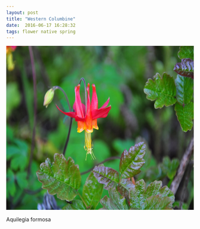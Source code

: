 ```yaml
---
layout: post
title: "Western Columbine"
date:  2016-06-17 16:28:32
tags: flower native spring
---
```


<img src="/images/columbine.jpg" width="640" height="440" />

Aquilegia formosa 

<!--more-->

